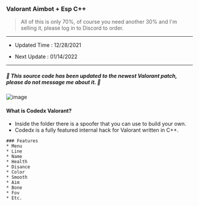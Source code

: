 ###  Valorant Aimbot + Esp C++ 
> All of this is only 70%, of course you need another 30% and I'm selling it, please log in to Discord to order.

***

- Updated Time : 12/28/2021 

- Next Update : 01/14/2022

***


##### 🔺 This source code has been updated to the newest Valorant patch, please do not message me about it. 🔺

![image](https://user-images.githubusercontent.com/96410571/147380460-77ab6505-ad0c-4b65-88ba-816b91dd454f.png)


#### What is Codedx Valorant?

 - Inside the folder there is a spoofer that you can use to build your own. 
 - Codedx is a fully featured internal hack for Valorant written in C++.

```
### Features
* Menu
* Line
* Name
* Health
* Disance
* Color
* Smooth
* Aim
* Bone
* Fov
* Etc.
```
